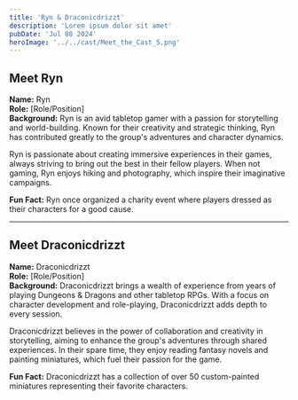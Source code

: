 ```yaml
---
title: 'Ryn & Draconicdrizzt'
description: 'Lorem ipsum dolor sit amet'
pubDate: 'Jul 08 2024'
heroImage: '../../cast/Meet_the_Cast_5.png'
---
```

## Meet Ryn

**Name:** Ryn  
**Role:** [Role/Position]  
**Background:** Ryn is an avid tabletop gamer with a passion for storytelling and world-building. Known for their creativity and strategic thinking, Ryn has contributed greatly to the group's adventures and character dynamics.  

Ryn is passionate about creating immersive experiences in their games, always striving to bring out the best in their fellow players. When not gaming, Ryn enjoys hiking and photography, which inspire their imaginative campaigns.  

**Fun Fact:** Ryn once organized a charity event where players dressed as their characters for a good cause.

---

## Meet Draconicdrizzt

**Name:** Draconicdrizzt  
**Role:** [Role/Position]  
**Background:** Draconicdrizzt brings a wealth of experience from years of playing Dungeons & Dragons and other tabletop RPGs. With a focus on character development and role-playing, Draconicdrizzt adds depth to every session.  

Draconicdrizzt believes in the power of collaboration and creativity in storytelling, aiming to enhance the group's adventures through shared experiences. In their spare time, they enjoy reading fantasy novels and painting miniatures, which fuel their passion for the game.  

**Fun Fact:** Draconicdrizzt has a collection of over 50 custom-painted miniatures representing their favorite characters.